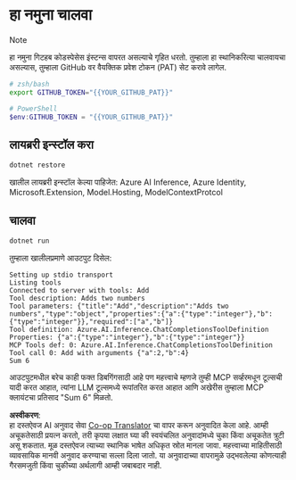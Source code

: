 <!--
CO_OP_TRANSLATOR_METADATA:
{
  "original_hash": "c40c54fa74ded9c223bc0ebfc8a2de7c",
  "translation_date": "2025-06-18T05:54:41+00:00",
  "source_file": "03-GettingStarted/03-llm-client/solution/dotnet/README.md",
  "language_code": "mr"
}
-->
# हा नमुना चालवा

> [!NOTE]
> हा नमुना गिटहब कोडस्पेसेस इंस्टन्स वापरत असल्याचे गृहित धरतो. तुम्हाला हा स्थानिकरित्या चालवायचा असल्यास, तुम्हाला GitHub वर वैयक्तिक प्रवेश टोकन (PAT) सेट करावे लागेल.
>
> ```bash
> # zsh/bash
> export GITHUB_TOKEN="{{YOUR_GITHUB_PAT}}"
> ```
>
> ```powershell
> # PowerShell
> $env:GITHUB_TOKEN = "{{YOUR_GITHUB_PAT}}"
> ```

## लायब्ररी इन्स्टॉल करा

```sh
dotnet restore
```

खालील लायब्ररी इन्स्टॉल केल्या पाहिजेत: Azure AI Inference, Azure Identity, Microsoft.Extension, Model.Hosting, ModelContextProtcol

## चालवा

```sh 
dotnet run
```

तुम्हाला खालीलप्रमाणे आउटपुट दिसेल:

```text
Setting up stdio transport
Listing tools
Connected to server with tools: Add
Tool description: Adds two numbers
Tool parameters: {"title":"Add","description":"Adds two numbers","type":"object","properties":{"a":{"type":"integer"},"b":{"type":"integer"}},"required":["a","b"]}
Tool definition: Azure.AI.Inference.ChatCompletionsToolDefinition
Properties: {"a":{"type":"integer"},"b":{"type":"integer"}}
MCP Tools def: 0: Azure.AI.Inference.ChatCompletionsToolDefinition
Tool call 0: Add with arguments {"a":2,"b":4}
Sum 6
```

आउटपुटमधील बरेच काही फक्त डिबगिंगसाठी आहे पण महत्त्वाचे म्हणजे तुम्ही MCP सर्व्हरमधून टूल्सची यादी करत आहात, त्यांना LLM टूल्समध्ये रूपांतरित करत आहात आणि अखेरीस तुम्हाला MCP क्लायंटचा प्रतिसाद "Sum 6" मिळतो.

**अस्वीकरण**:  
हा दस्तऐवज AI अनुवाद सेवा [Co-op Translator](https://github.com/Azure/co-op-translator) चा वापर करून अनुवादित केला आहे. आम्ही अचूकतेसाठी प्रयत्न करतो, तरी कृपया लक्षात घ्या की स्वयंचलित अनुवादांमध्ये चुका किंवा अचूकतेत त्रुटी असू शकतात. मूळ दस्तऐवज त्याच्या स्थानिक भाषेत अधिकृत स्रोत मानला जावा. महत्त्वाच्या माहितीसाठी व्यावसायिक मानवी अनुवाद करण्याचा सल्ला दिला जातो. या अनुवादाच्या वापरामुळे उद्भवलेल्या कोणत्याही गैरसमजुती किंवा चुकीच्या अर्थलागी आम्ही जबाबदार नाही.